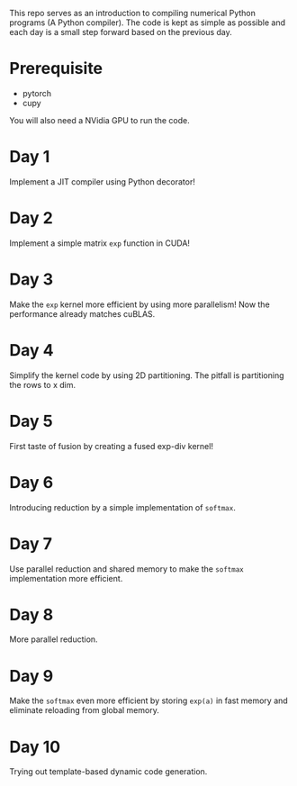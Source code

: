 This repo serves as an introduction to compiling numerical Python programs (A Python compiler). 
The code is kept as simple as possible and each day is a small step forward based on the previous day.

# Prerequisite

* pytorch
* cupy

You will also need a NVidia GPU to run the code.

# Day 1
Implement a JIT compiler using Python decorator!

# Day 2
Implement a simple matrix `exp` function in CUDA!

# Day 3
Make the `exp` kernel more efficient by using more parallelism! Now the performance already matches cuBLAS.

# Day 4
Simplify the kernel code by using 2D partitioning. The pitfall is partitioning the rows to x dim.

# Day 5
First taste of fusion by creating a fused exp-div kernel!

# Day 6
Introducing reduction by a simple implementation of `softmax`.

# Day 7
Use parallel reduction and shared memory to make the `softmax` implementation more efficient.

# Day 8
More parallel reduction.

# Day 9
Make the `softmax` even more efficient by storing `exp(a)` in fast memory and eliminate reloading from global memory.

# Day 10
Trying out template-based dynamic code generation.